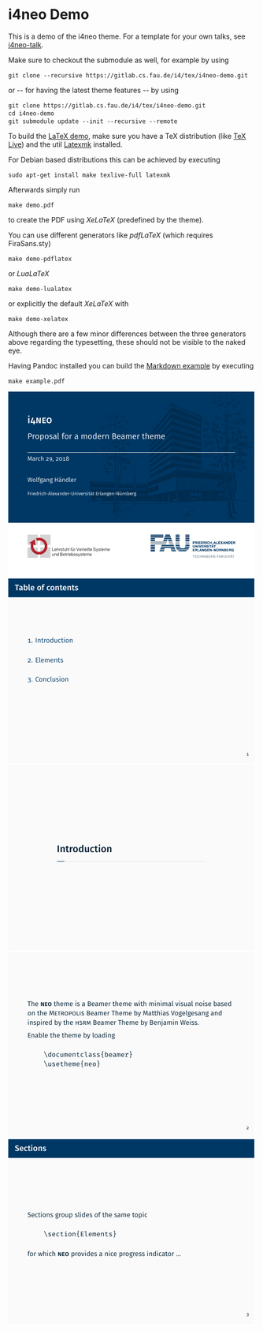# i4neo Demo

This is a demo of the i4neo theme.
For a template for your own talks, see [i4neo-talk](https://gitlab.cs.fau.de/i4/tex/i4neo-talk).

Make sure to checkout the submodule as well, for example by using

	git clone --recursive https://gitlab.cs.fau.de/i4/tex/i4neo-demo.git

or -- for having the latest theme features -- by using

	git clone https://gitlab.cs.fau.de/i4/tex/i4neo-demo.git
	cd i4neo-demo
	git submodule update --init --recursive --remote

To build the [LaTeX demo](demo.tex), make sure you have a TeX distribution
(like [TeX Live](https://www.tug.org/texlive/)) and the util
[Latexmk](http://personal.psu.edu/jcc8//software/latexmk-jcc/) installed.

For Debian based distributions this can be achieved by executing

	sudo apt-get install make texlive-full latexmk


Afterwards simply run

	make demo.pdf

to create the PDF using *XeLaTeX* (predefined by the theme).


You can use different generators like *pdfLaTeX* (which requires FiraSans.sty)

	make demo-pdflatex

or *LuaLaTeX*

	make demo-lualatex

or explicitly the default *XeLaTeX* with

	make demo-xelatex

Although there are a few minor differences between the three generators above
regarding the typesetting, these should not be visible to the naked eye.


Having Pandoc installed you can build the [Markdown example](example.md) by
executing

	make example.pdf

![Titlepage](.screenshots/demo-01.png)
![Table of contents](.screenshots/demo-02.png)
![Section](.screenshots/demo-03.png)
![Plain slide](.screenshots/demo-04.png)
![Slide with title](.screenshots/demo-05.png)